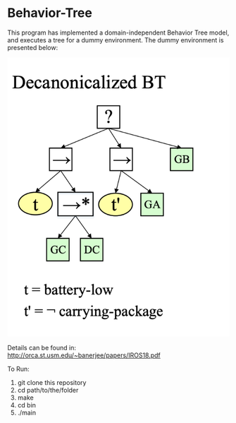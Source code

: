 # Behavior-Tree

This program has implemented a domain-independent Behavior Tree model, and executes a tree for a dummy environment. 
The dummy environment is presented below:

![Decanonicalized BT](./images/BT.png)

Details can be found in: http://orca.st.usm.edu/~banerjee/papers/IROS18.pdf

To Run:

1. git clone this repository
2. cd path/to/the/folder
3. make
4. cd bin
5. ./main
